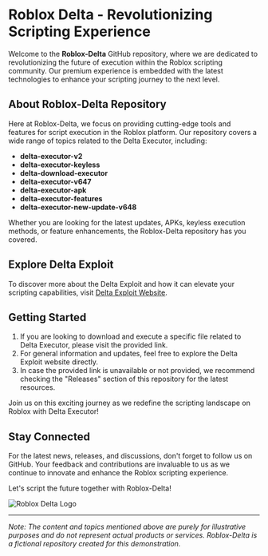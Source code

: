 # Roblox Delta - Revolutionizing Scripting Experience

Welcome to the **Roblox-Delta** GitHub repository, where we are dedicated to revolutionizing the future of execution within the Roblox scripting community. Our premium experience is embedded with the latest technologies to enhance your scripting journey to the next level.

## About Roblox-Delta Repository

Here at Roblox-Delta, we focus on providing cutting-edge tools and features for script execution in the Roblox platform. Our repository covers a wide range of topics related to the Delta Executor, including:

- **delta-executor-v2**
- **delta-executor-keyless**
- **delta-download-executor**
- **delta-executor-v647**
- **delta-executor-apk**
- **delta-executor-features**
- **delta-executor-new-update-v648**

Whether you are looking for the latest updates, APKs, keyless execution methods, or feature enhancements, the Roblox-Delta repository has you covered.

## Explore Delta Exploit

To discover more about the Delta Exploit and how it can elevate your scripting capabilities, visit [Delta Exploit Website](https://deltaexploit.app).

## Getting Started

1. If you are looking to download and execute a specific file related to Delta Executor, please visit the provided link.
2. For general information and updates, feel free to explore the Delta Exploit website directly.
3. In case the provided link is unavailable or not provided, we recommend checking the "Releases" section of this repository for the latest resources.

Join us on this exciting journey as we redefine the scripting landscape on Roblox with Delta Executor!

## Stay Connected

For the latest news, releases, and discussions, don't forget to follow us on GitHub. Your feedback and contributions are invaluable to us as we continue to innovate and enhance the Roblox scripting experience.

Let's script the future together with Roblox-Delta!

![Roblox Delta Logo](https://example.com/roblox-delta-logo.png)

---

*Note: The content and topics mentioned above are purely for illustrative purposes and do not represent actual products or services. Roblox-Delta is a fictional repository created for this demonstration.*